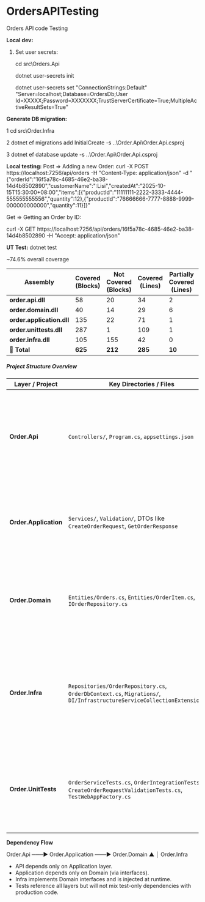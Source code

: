 # OrdersAPITesting
Orders API code Testing

**Local dev:**

1. Set user secrets:

   cd src\Orders.Api
   
   dotnet user-secrets init
   
   dotnet user-secrets set "ConnectionStrings:Default" "Server=localhost;Database=OrdersDb;User Id=XXXXX;Password=XXXXXXX;TrustServerCertificate=True;MultipleActiveResultSets=True"



**Generate DB migration:**

1 cd src\Order.Infra

2 dotnet ef migrations add InitialCreate -s ..\Order.Api\Order.Api.csproj

3 dotnet ef database update -s ..\Order.Api\Order.Api.csproj



**Local testing:**
Post => Adding a new Order:
curl -X POST https://localhost:7256/api/orders -H "Content-Type: application/json" -d "{\"orderId\":\"16f5a78c-4685-46e2-ba38-14d4b8502890\",\"customerName\":\":Lisi\",\"createdAt\":\"2025-10-15T15:30:00+08:00\",\"items\":[{\"productId\":\"11111111-2222-3333-4444-555555555556\",\"quantity\":12},{\"productId\":\"76666666-7777-8888-9999-000000000000\",\"quantity\":11}]}"

Get => Getting an Order by ID:

curl -X GET https://localhost:7256/api/orders/16f5a78c-4685-46e2-ba38-14d4b8502890 -H "Accept: application/json"



**UT Test:**
dotnet test

~74.6% overall coverage

| Assembly                  | Covered (Blocks) | Not Covered (Blocks) | Covered (Lines) | Partially Covered (Lines) | Not Covered (Lines) |
| ------------------------- | ---------------- | -------------------- | --------------- | ------------------------- | ------------------- |
| **order.api.dll**         | 58               | 20                   | 34              | 2                         | 15                  |
| **order.domain.dll**      | 40               | 14                   | 29              | 6                         | 2                   |
| **order.application.dll** | 135              | 22                   | 71              | 1                         | 19                  |
| **order.unittests.dll**   | 287              | 1                    | 109             | 1                         | 0                   |
| **order.infra.dll**       | 105              | 155                  | 42              | 0                         | 305                 |
| **🔹 Total**               | **625**          | **212**              | **285**         | **10**                    | **341**             |



##### Project Structure Overview

| Layer / Project       | Key Directories / Files                                      | Responsibility                                               |
| --------------------- | ------------------------------------------------------------ | ------------------------------------------------------------ |
| **Order.Api**         | `Controllers/`, `Program.cs`, `appsettings.json`             | **Presentation layer** — defines HTTP endpoints and application startup. Handles request routing, model validation, and returns standardized responses (e.g., `201 Created`, `404 NotFound`). |
| **Order.Application** | `Services/`, `Validation/`, DTOs like `CreateOrderRequest`, `GetOrderResponse` | **Business logic / use case layer** — contains `OrderService` which implements application rules, orchestration, and DTO mapping between domain and API. |
| **Order.Domain**      | `Entities/Orders.cs`, `Entities/OrderItem.cs`, `IOrderRepository.cs` | **Domain model layer** — encapsulates core business entities and rules (Order, OrderItem). Independent of any infrastructure or frameworks. |
| **Order.Infra**       | `Repositories/OrderRepository.cs`, `OrderDbContext.cs`, `Migrations/`, `DI/InfrastructureServiceCollectionExtensions.cs` | **Infrastructure layer** — implements persistence using EF Core. Contains `OrderRepository` (implements `IOrderRepository`) and `OrderDbContext` for EF Core Code-First database mapping. |
| **Order.UnitTests**   | `OrderServiceTests.cs`, `OrderIntegrationTests.cs`, `CreateOrderRequestValidationTests.cs`, `TestWebAppFactory.cs` | **Testing layer** — contains both **unit tests** and **integration tests**. Unit tests cover services and validators; integration tests run against a real in-memory EF Core DB. |

**Dependency Flow**

Order.Api  ───►  Order.Application  ───►  Order.Domain
                     ▲
                     │
                Order.Infra

- API depends only on Application layer.
- Application depends only on Domain (via interfaces).
- Infra implements Domain interfaces and is injected at runtime.
- Tests reference all layers but will not mix test-only dependencies with production code.

